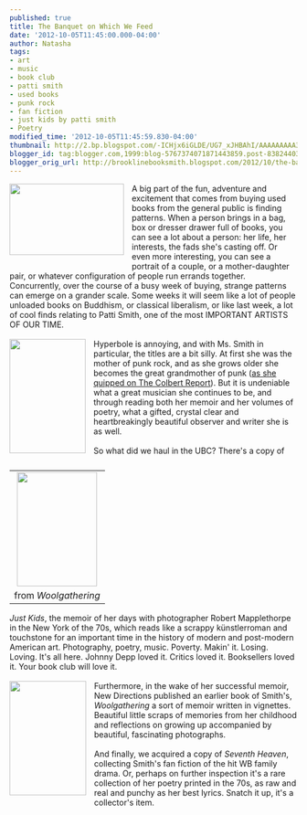 ```yaml
---
published: true
title: The Banquet on Which We Feed
date: '2012-10-05T11:45:00.000-04:00'
author: Natasha
tags:
- art
- music
- book club
- patti smith
- used books
- punk rock
- fan fiction
- just kids by patti smith
- Poetry
modified_time: '2012-10-05T11:45:59.830-04:00'
thumbnail: http://2.bp.blogspot.com/-ICHjx6iGLDE/UG7_xJHBAhI/AAAAAAAAA3U/S1nJ-IEESfc/s72-c/patti.jpg
blogger_id: tag:blogger.com,1999:blog-5767374071871443859.post-8382440376711225114
blogger_orig_url: http://brooklinebooksmith.blogspot.com/2012/10/the-banquet-on-which-we-feed.html
---
```


<div class="separator" style="clear: both; text-align: center;"><a href="http://2.bp.blogspot.com/-ICHjx6iGLDE/UG7_xJHBAhI/AAAAAAAAA3U/S1nJ-IEESfc/s1600/patti.jpg" imageanchor="1" style="clear: left; float: left; margin-bottom: 1em; margin-right: 1em;"><img border="0" height="125" src="http://2.bp.blogspot.com/-ICHjx6iGLDE/UG7_xJHBAhI/AAAAAAAAA3U/S1nJ-IEESfc/s200/patti.jpg" width="200" /></a></div>A big part of the fun, adventure and excitement that comes from buying used books from the general public is finding patterns. When a person brings in a bag, box or dresser drawer full of books, you can see a lot about a person: her life, her interests, the fads she's casting off. Or even more interesting, you can see a portrait of a couple, or a mother-daughter pair, or whatever configuration of people run errands together. Concurrently, over the course of a busy week of buying, strange patterns can emerge on a grander scale. Some weeks it will seem like a lot of people unloaded books on Buddhism, or classical liberalism, or like last week, a lot of cool finds relating to Patti Smith, one of the most IMPORTANT ARTISTS OF OUR TIME.<br /><br /><a href="http://1.bp.blogspot.com/-Z5MrN8KN7GY/UG7_0zBPfLI/AAAAAAAAA3s/Skr6IImPWtI/s1600/just-kids-patt-smith-200x330.jpg" imageanchor="1" style="clear: left; float: left; margin-bottom: 1em; margin-right: 1em;"><img border="0" height="200" src="http://1.bp.blogspot.com/-Z5MrN8KN7GY/UG7_0zBPfLI/AAAAAAAAA3s/Skr6IImPWtI/s200/just-kids-patt-smith-200x330.jpg" width="133" /></a>Hyperbole is annoying, and with Ms. Smith in particular, the titles are a bit silly. At first she was the mother of punk rock, and as she grows older she becomes the great grandmother of punk (<a href="http://www.colbertnation.com/the-colbert-report-videos/368381/december-13-2010/patti-smith">as she quipped on The Colbert Report</a>). But it is undeniable what a great musician she continues to be, and through reading both her memoir and her volumes of poetry, what a gifted, crystal clear and heartbreakingly beautiful observer and writer she is as well.<br /><br /><table cellpadding="0" cellspacing="0" class="tr-caption-container" style="float: right; margin-left: 1em; text-align: right;"><tbody><tr><td style="text-align: center;"><a href="http://2.bp.blogspot.com/-j9ivNru9ouQ/UG7_ywUKKtI/AAAAAAAAA3c/wKfIgnj8rLg/s1600/patti1.jpg" imageanchor="1" style="clear: right; margin-bottom: 1em; margin-left: auto; margin-right: auto;"><img border="0" height="200" src="http://2.bp.blogspot.com/-j9ivNru9ouQ/UG7_ywUKKtI/AAAAAAAAA3c/wKfIgnj8rLg/s200/patti1.jpg" width="140" /></a></td></tr><tr><td class="tr-caption" style="text-align: center;">from <i>Woolgathering</i></td></tr></tbody></table>So what did we haul in the UBC? There's a copy of <i>Just Kids</i>, the memoir of her days with photographer Robert Mapplethorpe in the New York of the 70s, which reads like a scrappy künstlerroman and touchstone for an important time in the history of modern and post-modern American art. Photography, poetry, music. Poverty. Makin' it. Losing. Loving. It's all here. Johnny Depp loved it. Critics loved it. Booksellers loved it. Your book club will love it.<br /><br /><a href="http://1.bp.blogspot.com/-TD1PKRrQJVo/UG7_zTRWujI/AAAAAAAAA3k/MeCHCl7_V6s/s1600/patti2.jpg" imageanchor="1" style="clear: left; float: left; margin-bottom: 1em; margin-right: 1em;"><img border="0" height="200" src="http://1.bp.blogspot.com/-TD1PKRrQJVo/UG7_zTRWujI/AAAAAAAAA3k/MeCHCl7_V6s/s200/patti2.jpg" width="134" /></a>Furthermore, in the wake of her successful memoir, New Directions published an earlier book of Smith's, <i>Woolgathering&nbsp;</i>a sort of memoir written in vignettes. Beautiful little scraps of memories from her childhood and reflections on growing up accompanied by beautiful, fascinating photographs.<br /><br />And finally, we acquired a copy of <i>Seventh Heaven</i>, collecting Smith's fan fiction of the hit WB family drama. Or, perhaps on further inspection it's a rare collection of her poetry printed in the 70s, as raw and real and punchy as her best lyrics. Snatch it up, it's a collector's item.